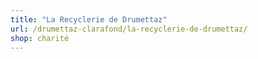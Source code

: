```yaml
---
title: "La Recyclerie de Drumettaz"
url: /drumettaz-clarafond/la-recyclerie-de-drumettaz/
shop: charité
---
```

